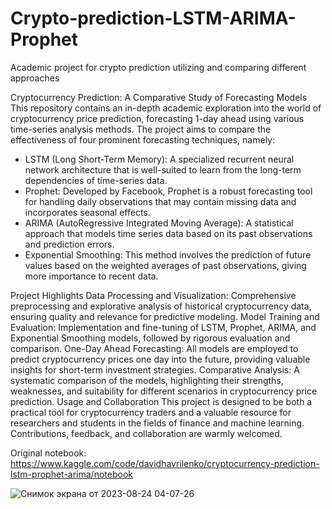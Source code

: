 # Crypto-prediction-LSTM-ARIMA-Prophet
Academic project for crypto prediction utilizing and comparing different approaches

Cryptocurrency Prediction: A Comparative Study of Forecasting Models
This repository contains an in-depth academic exploration into the world of cryptocurrency price prediction, forecasting 1-day ahead using various time-series analysis methods. The project aims to compare the effectiveness of four prominent forecasting techniques, namely:

- LSTM (Long Short-Term Memory): A specialized recurrent neural network architecture that is well-suited to learn from the long-term dependencies of time-series data.
- Prophet: Developed by Facebook, Prophet is a robust forecasting tool for handling daily observations that may contain missing data and incorporates seasonal effects.
- ARIMA (AutoRegressive Integrated Moving Average): A statistical approach that models time series data based on its past observations and prediction errors.
- Exponential Smoothing: This method involves the prediction of future values based on the weighted averages of past observations, giving more importance to recent data.

Project Highlights
Data Processing and Visualization: Comprehensive preprocessing and explorative analysis of historical cryptocurrency data, ensuring quality and relevance for predictive modeling.
Model Training and Evaluation: Implementation and fine-tuning of LSTM, Prophet, ARIMA, and Exponential Smoothing models, followed by rigorous evaluation and comparison.
One-Day Ahead Forecasting: All models are employed to predict cryptocurrency prices one day into the future, providing valuable insights for short-term investment strategies.
Comparative Analysis: A systematic comparison of the models, highlighting their strengths, weaknesses, and suitability for different scenarios in cryptocurrency price prediction.
Usage and Collaboration
This project is designed to be both a practical tool for cryptocurrency traders and a valuable resource for researchers and students in the fields of finance and machine learning. Contributions, feedback, and collaboration are warmly welcomed.

Original notebook: https://www.kaggle.com/code/davidhavrilenko/cryptocurrency-prediction-lstm-prophet-arima/notebook

![Снимок экрана от 2023-08-24 04-07-26](https://github.com/D1H1/Crypto-prediction-LSTM-ARIMA-Prophet/assets/94292673/a9604063-ae69-458c-9771-0015c154b899)
